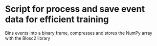 # Script for process and save event data for efficient training

Bins events into a binary frame, compresses and stores the NumPy array with the
Blosc2 library
